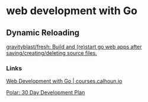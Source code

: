 # web development with Go

## Dynamic Reloading

[gravityblast/fresh: Build and (re)start go web apps after saving/creating/deleting source files.](https://github.com/gravityblast/fresh)


### Links

[Web Development with Go | courses.calhoun.io](https://courses.calhoun.io/courses/cor_webdev)

[Polar: 30 Day Development Plan](https://app.getpolarized.io/doc/12grQgitmZRSEDqioCnsAFWuU8NtbKQE7ZStihCWe97BvRraDWD)
